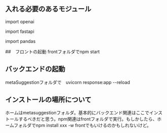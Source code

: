## 入れる必要のあるモジュール
import openai

import fastapi

import pandas

##　フロントの起動
frontフォルダでnpm start


## バックエンドの起動
metaSuggestionフォルダで　uvicorn response:app --reload

## インストールの場所について
ホームはmetasuggestionフォルダ。基本的にバックエンド関連はここでインストールするべきだと思う。npm関連はfrontフォルダで実行。もしかしたら、ホームフォルダでnpm install xxx -w frontでもいけるのかもしれないけど。